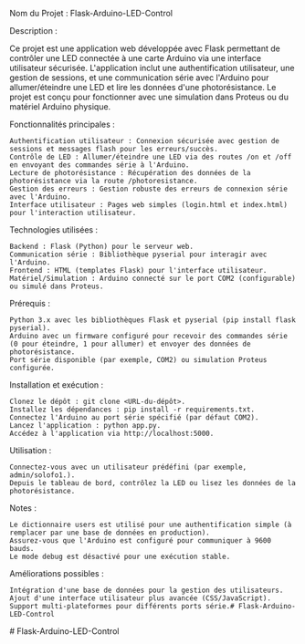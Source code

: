 Nom du Projet : Flask-Arduino-LED-Control

Description :

Ce projet est une application web développée avec Flask permettant de contrôler une LED connectée à une carte Arduino via une interface utilisateur sécurisée. L'application inclut une authentification utilisateur, une gestion de sessions, et une communication série avec l'Arduino pour allumer/éteindre une LED et lire les données d'une photorésistance. Le projet est conçu pour fonctionner avec une simulation dans Proteus ou du matériel Arduino physique.

Fonctionnalités principales :

    Authentification utilisateur : Connexion sécurisée avec gestion de sessions et messages flash pour les erreurs/succès.
    Contrôle de LED : Allumer/éteindre une LED via des routes /on et /off en envoyant des commandes série à l'Arduino.
    Lecture de photorésistance : Récupération des données de la photorésistance via la route /photoresistance.
    Gestion des erreurs : Gestion robuste des erreurs de connexion série avec l'Arduino.
    Interface utilisateur : Pages web simples (login.html et index.html) pour l'interaction utilisateur.

Technologies utilisées :

    Backend : Flask (Python) pour le serveur web.
    Communication série : Bibliothèque pyserial pour interagir avec l'Arduino.
    Frontend : HTML (templates Flask) pour l'interface utilisateur.
    Matériel/Simulation : Arduino connecté sur le port COM2 (configurable) ou simulé dans Proteus.

Prérequis :

    Python 3.x avec les bibliothèques Flask et pyserial (pip install flask pyserial).
    Arduino avec un firmware configuré pour recevoir des commandes série (0 pour éteindre, 1 pour allumer) et envoyer des données de photorésistance.
    Port série disponible (par exemple, COM2) ou simulation Proteus configurée.

Installation et exécution :

    Clonez le dépôt : git clone <URL-du-dépôt>.
    Installez les dépendances : pip install -r requirements.txt.
    Connectez l'Arduino au port série spécifié (par défaut COM2).
    Lancez l'application : python app.py.
    Accédez à l'application via http://localhost:5000.

Utilisation :

    Connectez-vous avec un utilisateur prédéfini (par exemple, admin/solofo1.).
    Depuis le tableau de bord, contrôlez la LED ou lisez les données de la photorésistance.

Notes :

    Le dictionnaire users est utilisé pour une authentification simple (à remplacer par une base de données en production).
    Assurez-vous que l'Arduino est configuré pour communiquer à 9600 bauds.
    Le mode debug est désactivé pour une exécution stable.

Améliorations possibles :

    Intégration d'une base de données pour la gestion des utilisateurs.
    Ajout d'une interface utilisateur plus avancée (CSS/JavaScript).
    Support multi-plateformes pour différents ports série.#   F l a s k - A r d u i n o - L E D - C o n t r o l  
 #   F l a s k - A r d u i n o - L E D - C o n t r o l  
 